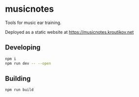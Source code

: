 # musicnotes

Tools for music ear training.

Deployed as a static website at <https://musicnotes.kroutikov.net>

## Developing

```bash
npm i
npm run dev -- --open
```

## Building

```bash
npm run build
```
